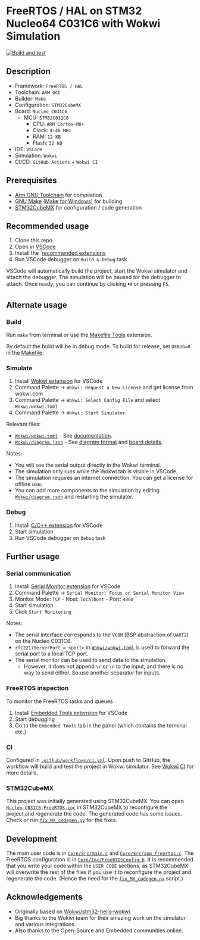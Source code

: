 # FreeRTOS / HAL on STM32 Nucleo64 C031C6 with Wokwi Simulation

[![Build and test](https://github.com/KhalilOuali/FreeRTOS-STM32-VSCode-Wokwi/actions/workflows/ci.yml/badge.svg)](https://github.com/KhalilOuali/FreeRTOS-STM32-VSCode-Wokwi/actions/workflows/ci.yml)

## Description

- Framework: `FreeRTOS / HAL`
- Toolchain: `ARM GCC`
- Builder: `Make`
- Configuration: `STM32CubeMX`
- Board: `Nucleo C031C6`
  - MCU: `STM32C031C6`
    - CPU: `ARM Cortex-M0+`
    - Clock: `4-48 MHz`
    - RAM: `12 KB`
    - Flash: `32 KB`
- IDE: `VSCode`
- Simulation: `Wokwi`
- CI/CD: `GitHub Actions` + `Wokwi CI`

## Prerequisites

- [Arm GNU Toolchain](https://developer.arm.com/downloads/-/arm-gnu-toolchain-downloads) for compilation
- [GNU Make](https://www.gnu.org/software/make/) ([Make for Windows](https://gnuwin32.sourceforge.net/packages/make.htm)) for building
- [STM32CubeMX](https://www.st.com/en/development-tools/stm32cubemx.html) for configuration / code generation

## Recommended usage

1. Clone this repo
2. Open in [VSCode](https://code.visualstudio.com/)
3. Install the `[recommended extensions](.vscode/extensions.json)
4. Run VSCode debugger on `Build & Debug` task

VSCode will automatically build the project, start the Wokwi simulator and attach the debugger.
The simulation will be paused for the debugger to attach. Once ready, you can continue by clicking ⏯️ or pressing `F5`.

## Alternate usage

### Build

Run `make` from terminal or use the [Makefile Tools](https://marketplace.visualstudio.com/items?itemName=ms-vscode.makefile-tools) extension.

By default the build will be in debug mode. To build for release, set `DEBUG=0` in the [Makefile](Makefile).

### Simulate

1. Install [Wokwi extension](https://marketplace.visualstudio.com/items?itemName=wokwi.wokwi-vscode) for VSCode
2. Command Palette -> `Wokwi: Request a New License` and get license from wokwi.com
3. Command Palette -> `Wokwi: Select Config File` and select `Wokwi/wokwi.toml`
4. Command Palette -> `Wokwi: Start Simulator`

Relevant files:

- [`Wokwi/wokwi.toml`](Wokwi/wokwi.toml) - See [documentation](https://docs.wokwi.com/vscode/project-config).
- [`Wokwi/diagram.json`](Wokwi/diagram.json) - See [diagram format](https://docs.wokwi.com/diagram-format) and [board details](https://docs.wokwi.com/parts/board-st-nucleo-c031c6).

Notes:

- You will see the serial output directly in the Wokwi terminal.
- The simulation only runs while the Wokwi tab is visible in VSCode.
- The simulation requires an internet connection. You can get a license for offline use.
- You can add more components to the simulation by editing [`Wokwi/diagram.json`](Wokwi/diagram.json) and restarting the simulator.

### Debug

1. Install [C/C++ extension](https://marketplace.visualstudio.com/items?itemName=ms-vscode.cpptools) for VSCode
2. Start simulation
3. Run VSCode debugger on `Debug` task

## Further usage

### Serial communication

1. Install [Serial Monitor extension](https://marketplace.visualstudio.com/items?itemName=ms-vscode.vscode-serial-monitor) for VSCode
2. Command Palette -> `Serial Monitor: Focus on Serial Monitor View`
3. Monitor Mode: `TCP` - Host: `localhost` - Port: `4000`
4. Start simulation
5. Click `Start Monitoring`

Notes:

- The serial interface corresponds to the `VCOM` (BSP abstraction of `UART2`) on the Nucleo C031C6.
- `rfc2217ServerPort = <port>` in [`Wokwi/wokwi.toml`](Wokwi/wokwi.toml) is used to forward the serial port to a local TCP port.
- The serial monitor can be used to send data to the simulation.
  - However, it does not append `\r` or `\n` to the input, and there is no way to send either. So use another separator for inputs.

### FreeRTOS inspection

To monitor the FreeRTOS tasks and queues

1. Install [Embedded Tools extension](https://marketplace.visualstudio.com/items?itemName=ms-vscode.vscode-embedded-tools) for VSCode
2. Start debugging
3. Go to the `Embedded Tools` tab in the panel (which contains the terminal etc.)

### CI

Configured in [`.github/workflows/ci.yml`](.github/workflows/ci.yml).
Upon push to GitHub, the workflow will build and test the project in Wokwi simulator.
See [Wokwi CI](https://docs.wokwi.com/wokwi-ci/getting-started) for more details.

### STM32CubeMX

This project was initially generated using STM32CubeMX.
You can open [`Nucleo-C031C6-FreeRTOS.ioc`](Nucleo-C031C6-FreeRTOS.ioc) in STM32CubeMX to reconfigure the project.and regenerate the code.
The generated code has some issues. Check or run [`fix_MX_codegen.py`](fix_MX_codegen.py) for the fixes.

## Development

The main user code is in [`Core/Src/main.c`](Core/Src/main.c) and [`Core/Src/app_freertos.c`](Core/Src/app_freertos.c).
The FreeRTOS configuration is in [`Core/Inc/FreeRTOSConfig.h`](Core/Inc/FreeRTOSConfig.h).
It is recommended that you write your code within the `USER CODE` sections, as STM32CubeMX will overwrite the rest of the files if you use it to reconfigure the project and regenerate the code. (Hence the need for the [`fix_MX_codegen.py`](fix_MX_codegen.py) script.)

## Acknowledgements

- Originally based on [Wokwi/stm32-hello-wokwi](https://github.com/wokwi/stm32-hello-wokwi).
- Big thanks to the Wokwi team for their amazing work on the simulator and various integrations.
- Also thanks to the Open-Source and Embedded communities online.
